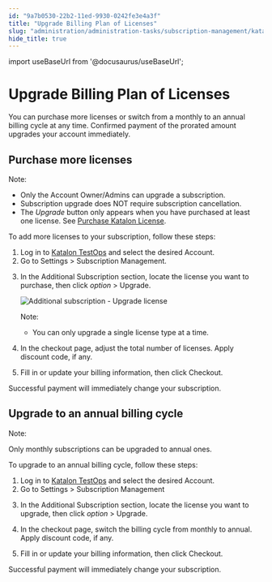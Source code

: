 ```yaml
---
id: "9a7b0530-22b2-11ed-9930-0242fe3e4a3f"
title: "Upgrade Billing Plan of Licenses"
slug: "administration/administration-tasks/subscription-management/katalon-studio-enterprise-and-katalon-runtime-engine-license/upgrade-billing-plan-of-licenses"
hide_title: true
---
```

import useBaseUrl from '@docusaurus/useBaseUrl';


# <a id="id" class="anchor_top_offset"/><a id="ariaid-title1" class="anchor_top_offset"/>Upgrade Billing Plan of Licenses

<p xmlns="http://www.w3.org/1999/xhtml" className="p">You can purchase more licenses or switch from a monthly to an annual billing cycle at any time. Confirmed payment of the prorated   amount upgrades your account immediately.</p> 

## <a id="id_1" class="anchor_top_offset"/>Purchase more licenses

<div xmlns="http://www.w3.org/1999/xhtml" className="note note note_note"><span className="note__title">Note:</span> 
  <ul className="ul"><li className="li">Only the Account Owner/Admins can upgrade a subscription.</li><li className="li">Subscription upgrade does NOT require subscription cancellation.</li><li className="li">The <em className="ph i">Upgrade</em> button only appears when you have purchased at least one license. See <a className="xref" href="/docs/administration/administration-tasks/subscription-management/katalon-studio-enterprise-and-katalon-runtime-engine-license/purchase-katalon-studio-and-katalon-runtime-engine-licenses">Purchase Katalon License</a>.</li></ul>
</div>
<p xmlns="http://www.w3.org/1999/xhtml" className="p">To add more licenses to your subscription, follow these steps:</p> 
<ol xmlns="http://www.w3.org/1999/xhtml" className="ol"><li className="li">Log in to <a className="xref j-external-link" href="https://testops.katalon.io/" target="_blank">Katalon TestOps</a> and select the desired Account.</li><li className="li">Go to <span className="ph uicontrol">Settings</span> &gt; <span className="ph uicontrol">Subscription Management</span>.</li><li className="li">     <p className="p">In the <span className="ph uicontrol">Additional Subscription</span> section, locate the license you want to purchase, then  click <em className="ph i">option</em> &gt; <span className="ph uicontrol">Upgrade</span>.</p>     <p className="p">        <img className="image" width={700} src={useBaseUrl("/433777e0-37cf-11ed-9930-0242fe3e4a3f.png")} alt="Additional subscription - Upgrade license" /></p>     <div className="note note note_note"><span className="note__title">Note:</span>        <ul className="ul"><li className="li">You can only upgrade a single license type at a time.</li></ul>     </div>   </li><li className="li">     <p className="p">In the checkout page, adjust the total number of licenses. Apply discount code, if any.</p>   </li><li className="li">     <p className="p">Fill in or update your billing information, then click <span className="ph uicontrol">Checkout</span>.</p>   </li></ol> 
<p xmlns="http://www.w3.org/1999/xhtml" className="p">Successful payment will immediately change your subscription.</p> 

## <a id="id_2" class="anchor_top_offset"/>Upgrade to an annual billing cycle

<div xmlns="http://www.w3.org/1999/xhtml" className="note note note_note"><span className="note__title">Note:</span> 
  <p className="p">Only monthly subscriptions can be upgraded to annual ones.</p>
</div>
<p xmlns="http://www.w3.org/1999/xhtml" className="p">To upgrade to an annual billing cycle, follow these steps:</p> 
<ol xmlns="http://www.w3.org/1999/xhtml" className="ol"><li className="li">Log in to <a className="xref j-external-link" href="https://testops.katalon.io/" target="_blank">Katalon       TestOps</a> and select the desired Account.</li><li className="li">Go to     <span className="ph uicontrol">Settings</span> &gt; <span className="ph uicontrol">Subscription Management</span></li><li className="li">     <p className="p">In the <span className="ph uicontrol">Additional Subscription</span> section, locate the license you want to upgrade, then  click <em className="ph i">option</em> &gt; <span className="ph uicontrol">Upgrade</span>.</p>   </li><li className="li">     <p className="p">In the checkout page, switch the billing cycle from <span className="ph uicontrol">monthly</span> to <span className="ph uicontrol">annual</span>. Apply discount code, if any.</p>   </li><li className="li"><p className="p">Fill in or update your billing information, then  click <span className="ph uicontrol">Checkout</span>.</p></li></ol> 
<p xmlns="http://www.w3.org/1999/xhtml" className="p">Successful payment will immediately change your   subscription.</p> 
